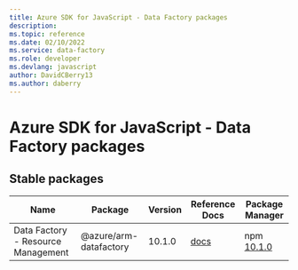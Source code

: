 ```yaml
---
title: Azure SDK for JavaScript - Data Factory packages
description: 
ms.topic: reference
ms.date: 02/10/2022
ms.service: data-factory
ms.role: developer
ms.devlang: javascript
author: DavidCBerry13
ms.author: daberry
---
```


# Azure SDK for JavaScript - Data Factory packages

## Stable packages

| Name                  | Package              | Version          | Reference Docs         | Package Manager                |
|-----------------------|----------------------|------------------|------------------------|--------------------------------|
| Data Factory - Resource Management | @azure/arm-datafactory | 10.1.0 | [docs](/azure/javascript/sdk/sdk-demo2/data-factory/azure-arm-datafactory/stable)  | npm [10.1.0](https://www.npmjs.com/package/%40azure%2Farm-datafactory) |
 

 


 